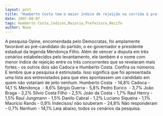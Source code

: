 ```yaml
---
layout: post
title: "Humberto Costa tem o maior índice de rejeição na corrida à prefeitura do Recife"
date: 2007-08-07
tags: Humberto Costa,índices,Maioria,Prefeitura,Recife
author: None
---
```

A pesquisa Opine, encomendada pelo Democratas, foi amplamente favor&aacute;vel ao pr&eacute;-candidato do partido, o ex-governador e presidente estadual da legenda Mendon&ccedil;a Filho.
Al&eacute;m de vencer a disputa em tr&ecirc;s cen&aacute;rios estabelecidos pelo levantamento, ele tamb&eacute;m &eacute; o&nbsp;nome&nbsp;com menor &iacute;ndice de rejei&ccedil;&atilde;o entre os tr&ecirc;s concorrentes que se revelaram mais fortes - os outros dois s&atilde;o Cadoca e Humberto Costa.
Confira&nbsp;os n&uacute;meros. E lembre que a pesquisa &eacute; estimulada. Isso significa que foi apresentada uma lista aos entrevistados para que eles apontassem um candidato em quem n&atilde;o votariam de jeito nenhum.
Humberto Costa&nbsp;&nbsp;- 14,8%
Cadoca - 14,1 %
Mendon&ccedil;a &nbsp;- 8,6%
S&eacute;rgio Guerra - 5,8%
Pedro Eurico&nbsp; - 3,7%
Jo&atilde;o Braga - 3,2%
Silvio Costa Filho - 2,5%
Jo&atilde;o da Costa - 1,7%
Raul Henry - 1,5%
Raul Jungmann - 1,5%
Danilo Cabral - 1,2%
Luciano Siqueira - 1,1%
Maur&iacute;cio Rands - 0,9%
Indecisos/ n&atilde;o souberam - 24,8%
N&atilde;o responderam - 0,7%
Nenhum - 14,1%
Leia abaixo, todos os cen&aacute;rios da pesquisa. 